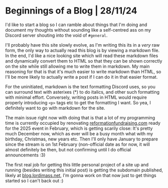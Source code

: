 # Beginnings of a Blog | 28/11/24

I'd like to start a blog so I can ramble about things that I'm doing and document my thoughts without sounding like a self-centred ass on my Discord server shouting into the void of `#general`.

I'll probably have this site slowly evolve, as I'm writing this its in a *very* raw form, the only way to actually read this blog is by viewing a markdown file. In the end, I'd like a nice looking site which will read these markdown files and dynamically convert them to HTML so that they can be shown correctly on the site while still allowing me to write them in markdown. My main reasoning for that is that it's much easier to write markdown than HTML, so I'll be more likely to actually write a post if I can do it in that easier format.

For the uninitiated, markdown is the text formatting Discord uses, so you can surround text with asterixes (\*) to do italics, and other such formatting with minimal effort. Conversely, writing posts in HTML would require properly introducing `<p>` tags etc to get the formatting I want. So yea, I definitely want to go with markdown for the site.

The main issue right now with doing that is that a lot of my programming time is currently occupied by renovating [reformationfundraising.com](https://reformationfundraising.com) ready for the 2025 event in February, which is getting scarily close: It's pretty much December now, which as ever will be a busy month what with my birthday, Christmas, new years etc. Then I'll only have January to prepare since the stream is on 1st February (non-official date as for now, it will almost definitely be then, but not confirming until I do official announcements :3)

The first real job for getting this little personal project of a site up and running (besides writing this initial post) is getting the subdomain published, likely at [blog.lordimass.net](https://blog.lordimass.net), I'm gonna work on that now just to get things started so I can't back out :)
